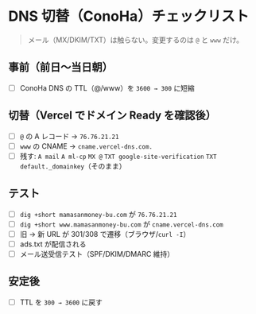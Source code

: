 # DNS 切替（ConoHa）チェックリスト

> メール（MX/DKIM/TXT）は触らない。変更するのは `@` と `www` だけ。

## 事前（前日〜当日朝）
- [ ] ConoHa DNS の TTL（@/www）を `3600 → 300` に短縮

## 切替（Vercel でドメイン Ready を確認後）
- [ ] `@` の A レコード → `76.76.21.21`
- [ ] `www` の CNAME → `cname.vercel-dns.com.`
- [ ] 残す: `A mail` `A ml-cp` `MX @` `TXT google-site-verification` `TXT default._domainkey`（そのまま）

## テスト
- [ ] `dig +short mamasanmoney-bu.com` が `76.76.21.21`
- [ ] `dig +short www.mamasanmoney-bu.com` が `cname.vercel-dns.com`
- [ ] 旧 → 新 URL が 301/308 で遷移（ブラウザ/`curl -I`）
- [ ] ads.txt が配信される
- [ ] メール送受信テスト（SPF/DKIM/DMARC 維持）

## 安定後
- [ ] TTL を `300 → 3600` に戻す

